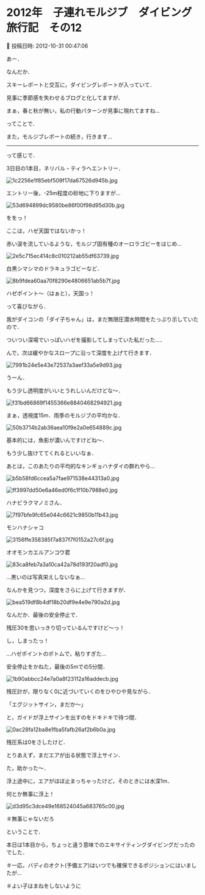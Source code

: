 # 2012年　子連れモルジブ　ダイビング旅行記　その12

📅 投稿日時: 2012-10-31 00:47:06

あー．


なんだか．





スキーレポートと交互に，ダイビングレポートが入っていて．


見事に季節感を失わせるブログと化してますが．





まぁ，春と秋が無い，私の行動パターンが見事に現れてますね…





ってことで．


また，モルジブレポートの続き，行きます…


-------





って感じで．





3日目の1本目，ネリバル・ティラへエントリー．




![1c2256e1f85ebf509f17da67526d945b.jpg](images/1c2256e1f85ebf509f17da67526d945b.jpg)




エントリー後，-25m程度の砂地に下りますが…




![53d694899dc9580be86f00f98d95d30b.jpg](images/53d694899dc9580be86f00f98d95d30b.jpg)




ををっ！


ここは，ハゼ天国ではないかっ！


赤い涙を流しているような，モルジブ固有種のオーロラゴビーをはじめ…




![2e5c715ec414c8c010212ab55df63739.jpg](images/2e5c715ec414c8c010212ab55df63739.jpg)




白黒シマシマのドラキュラゴビーなど．




![8b9fdea60aa70f8290e4806651ab5b7f.jpg](images/8b9fdea60aa70f8290e4806651ab5b7f.jpg)




ハゼポイント～（はぁと），天国っ！


って喜びながら．


我がダイコンの「ダイ子ちゃん」は，まだ無限圧潜水時間をたっぷり示していたので．


ついつい深場でいっぱいハゼを撮影してしまっていた私だった…．





んで，次は緩やかなスロープに沿って深度を上げて行きます．




![7991b24e5e43e72537a3aef33a5e9d93.jpg](images/7991b24e5e43e72537a3aef33a5e9d93.jpg)




うーん．


もう少し透明度がいいとうれしいんだけどな～．




![f31bd66869f1455366e8840468294921.jpg](images/f31bd66869f1455366e8840468294921.jpg)




まぁ，透視度15m．雨季のモルジブの平均かな．




![50b3714b2ab36aea10f9e2a0e654889c.jpg](images/50b3714b2ab36aea10f9e2a0e654889c.jpg)




基本的には，魚影が濃いんですけどね～．


もう少し抜けててくれるといいなぁ．





あとは，このあたりの平均的なキンギョハナダイの群れやら…




![b5b58fd6ccea5a7fae971538e44313a0.jpg](images/b5b58fd6ccea5a7fae971538e44313a0.jpg)









![ff3997dd50e6a46ed0f6c1f10b7988e0.jpg](images/ff3997dd50e6a46ed0f6c1f10b7988e0.jpg)







ハナビラクマノミさん．




![7f97bfe9fc65e044c6621c9850b11b43.jpg](images/7f97bfe9fc65e044c6621c9850b11b43.jpg)







モンハナシャコ




![3156ffe358385f7a837f7f0152a27c6f.jpg](images/3156ffe358385f7a837f7f0152a27c6f.jpg)







オオモンカエルアンコウ君




![83ca8feb7a3a10ca42a78d193f20adf0.jpg](images/83ca8feb7a3a10ca42a78d193f20adf0.jpg)




…黒いのは写真栄えしないなぁ…





なんかを見つつ，深度をさらに上げて行きますが．




![bea519df8b4df18b20df9e4e9e790a2d.jpg](images/bea519df8b4df18b20df9e4e9e790a2d.jpg)




なんだか．最後の安全停止で．


残圧30を思いっきり切っているんですけど～っ！


し，しまったっ！


…ハゼポイントのボトムで，粘りすぎた…





安全停止をかねた，最後の5mでの5分間．




![1b90abbcc24e7a0a8f23112a16addecb.jpg](images/1b90abbcc24e7a0a8f23112a16addecb.jpg)




残圧計が，限りなく0に近づいていくのをひやひや見ながら．


「エグジットサイン，まだか～」


と，ガイドが浮上サインを出すのをドキドキで待つ間．




![0ac28fa12ba8e1fba5fafb26af2b6b0a.jpg](images/0ac28fa12ba8e1fba5fafb26af2b6b0a.jpg)




残圧系は0をさしたけど．


とりあえず，まだエアが出る状態で浮上サイン．


た，助かった～．





浮上途中に，エアがほぼ止まっちゃったけど，そのときには水深1m．


何とか無事に浮上！




![d3d95c3dce49e168524045a683765c00.jpg](images/d3d95c3dce49e168524045a683765c00.jpg)




＃無事じゃないだろ





ということで．


本日は1本目から，ちょっと違う意味でのエキサイティングダイビングだったのでした．


＃一応，バディのオクト(予備エア)はいつでも確保できるポジションにはいましたが…


＃よい子はまねをしないように
